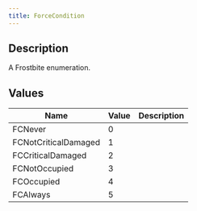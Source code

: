 ```yaml
---
title: ForceCondition
---
```

## Description

A Frostbite enumeration.

## Values

| Name                 | Value | Description |
| -------------------- | ----- | ----------- |
| FCNever              | 0     |             |
| FCNotCriticalDamaged | 1     |             |
| FCCriticalDamaged    | 2     |             |
| FCNotOccupied        | 3     |             |
| FCOccupied           | 4     |             |
| FCAlways             | 5     |             |
